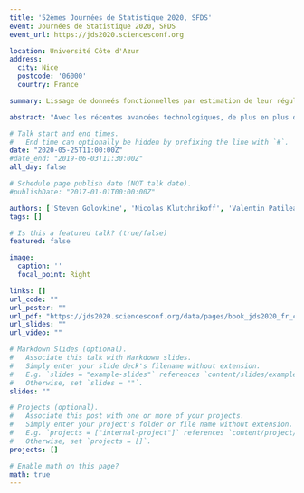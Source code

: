```yaml
---
title: '52èmes Journées de Statistique 2020, SFDS'
event: Journées de Statistique 2020, SFDS
event_url: https://jds2020.sciencesconf.org

location: Université Côte d'Azur
address:
  city: Nice
  postcode: '06000'
  country: France

summary: Lissage de donneés fonctionnelles par estimation de leur régularité locale.

abstract: "Avec les récentes avancées technologiques, de plus en plus d’objets sont équipés de capteurs leur permettant, par exemple, de connaître la position d’autres objets de leur environnement. Ces capteurs fournissent un grand nombre de signaux pouvant être modélisés comme des données fonctionnelles entachées d’un bruit. Dans ce travail, nous supposons que ces données sont enregistrées avec un bruit d’ échelle inconnue. Nous nous intéressons donc à l’estimation adaptative du signal grâce à une estimation ponctuelle de la régularité des fonctions sous-jacentes."

# Talk start and end times.
#   End time can optionally be hidden by prefixing the line with `#`.
date: "2020-05-25T11:00:00Z"
#date_end: "2019-06-03T11:30:00Z"
all_day: false

# Schedule page publish date (NOT talk date).
#publishDate: "2017-01-01T00:00:00Z"

authors: ['Steven Golovkine', 'Nicolas Klutchnikoff', 'Valentin Patilea']
tags: []

# Is this a featured talk? (true/false)
featured: false

image:
  caption: ''
  focal_point: Right

links: []
url_code: ""
url_poster: ""
url_pdf: "https://jds2020.sciencesconf.org/data/pages/book_jds2020_fr_compressed.pdf#page=442"
url_slides: ""
url_video: ""

# Markdown Slides (optional).
#   Associate this talk with Markdown slides.
#   Simply enter your slide deck's filename without extension.
#   E.g. `slides = "example-slides"` references `content/slides/example-slides.md`.
#   Otherwise, set `slides = ""`.
slides: ""

# Projects (optional).
#   Associate this post with one or more of your projects.
#   Simply enter your project's folder or file name without extension.
#   E.g. `projects = ["internal-project"]` references `content/project/deep-learning/index.md`.
#   Otherwise, set `projects = []`.
projects: []

# Enable math on this page?
math: true
---
```

